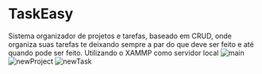 # TaskEasy
Sistema organizador de projetos e tarefas, baseado em CRUD, onde organiza suas tarefas te deixando sempre a par do que deve ser feito e até quando pode ser feito.
Utilizando o XAMMP como servidor local
![main](https://user-images.githubusercontent.com/84469923/166474209-a48af08f-1d5a-4154-bcda-26a4ef23ce39.png)
![newProject](https://user-images.githubusercontent.com/84469923/166474234-0f185715-c396-42b9-9f66-f0ac1b78dc11.png)
![newTask](https://user-images.githubusercontent.com/84469923/166474242-48903e80-d497-452f-a9b6-943072a31747.png)
